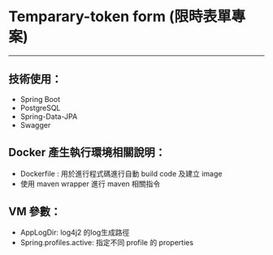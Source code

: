 # Temparary-token form (限時表單專案)
--- 

## 技術使用：
 - Spring Boot
 - PostgreSQL
 - Spring-Data-JPA
 - Swagger

## Docker 產生執行環境相關說明：
 - Dockerfile : 用於進行程式碼進行自動 build code 及建立 image
 - 使用 maven wrapper 進行 maven 相關指令
## VM 參數：
 - AppLogDir: log4j2 的log生成路徑
 - Spring.profiles.active: 指定不同 profile 的 properties